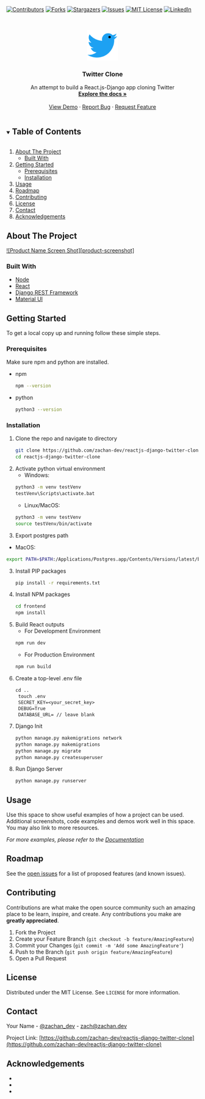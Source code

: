 <!--
*** Thanks for checking out the Best-README-Template. If you have a suggestion
*** that would make this better, please fork the repo and create a pull request
*** or simply open an issue with the tag "enhancement".
*** Thanks again! Now go create something AMAZING! :D
***
***
***
*** To avoid retyping too much info. Do a search and replace for the following:
*** zachan-dev, reactjs-django-twitter-clone, zachan_dev, zach@zachan.dev, Twitter Clone, An attempt to build a React.js-Django app cloning Twitter
-->



<!-- PROJECT SHIELDS -->
<!--
*** I'm using markdown "reference style" links for readability.
*** Reference links are enclosed in brackets [ ] instead of parentheses ( ).
*** See the bottom of this document for the declaration of the reference variables
*** for contributors-url, forks-url, etc. This is an optional, concise syntax you may use.
*** https://www.markdownguide.org/basic-syntax/#reference-style-links
-->
[![Contributors][contributors-shield]][contributors-url]
[![Forks][forks-shield]][forks-url]
[![Stargazers][stars-shield]][stars-url]
[![Issues][issues-shield]][issues-url]
[![MIT License][license-shield]][license-url]
[![LinkedIn][linkedin-shield]][linkedin-url]



<!-- PROJECT LOGO -->
<br />
<p align="center">
  <a href="https://github.com/zachan-dev/reactjs-django-twitter-clone">
    <img src="README_contents/images/logo.png" alt="Logo" width="80" height="80">
  </a>

  <h3 align="center">Twitter Clone</h3>

  <p align="center">
    An attempt to build a React.js-Django app cloning Twitter
    <br />
    <a href="https://github.com/zachan-dev/reactjs-django-twitter-clone"><strong>Explore the docs »</strong></a>
    <br />
    <br />
    <a href="https://github.com/zachan-dev/reactjs-django-twitter-clone">View Demo</a>
    ·
    <a href="https://github.com/zachan-dev/reactjs-django-twitter-clone/issues">Report Bug</a>
    ·
    <a href="https://github.com/zachan-dev/reactjs-django-twitter-clone/issues">Request Feature</a>
  </p>
</p>



<!-- TABLE OF CONTENTS -->
<details open="open">
  <summary><h2 style="display: inline-block">Table of Contents</h2></summary>
  <ol>
    <li>
      <a href="#about-the-project">About The Project</a>
      <ul>
        <li><a href="#built-with">Built With</a></li>
      </ul>
    </li>
    <li>
      <a href="#getting-started">Getting Started</a>
      <ul>
        <li><a href="#prerequisites">Prerequisites</a></li>
        <li><a href="#installation">Installation</a></li>
      </ul>
    </li>
    <li><a href="#usage">Usage</a></li>
    <li><a href="#roadmap">Roadmap</a></li>
    <li><a href="#contributing">Contributing</a></li>
    <li><a href="#license">License</a></li>
    <li><a href="#contact">Contact</a></li>
    <li><a href="#acknowledgements">Acknowledgements</a></li>
  </ol>
</details>



<!-- ABOUT THE PROJECT -->
## About The Project

[![Product Name Screen Shot][product-screenshot]](https://example.com)

### Built With

* [Node](https://nodejs.org/)
* [React](https://reactjs.org/)
* [Django REST Framework](https://www.django-rest-framework.org/)
* [Material UI](https://material-ui.com/)



<!-- GETTING STARTED -->
## Getting Started

To get a local copy up and running follow these simple steps.

### Prerequisites

Make sure npm and python are installed.
* npm
  ```sh
  npm --version
  ```
* python
  ```sh
  python3 --version
  ```

### Installation

1. Clone the repo and navigate to directory
   ```sh
   git clone https://github.com/zachan-dev/reactjs-django-twitter-clone.git
   cd reactjs-django-twitter-clone
   ```
2. Activate python virtual environment
   - Windows:
   ```sh
   python3 -m venv testVenv
   testVenv\Scripts\activate.bat
   ```
   - Linux/MacOS:
   ```sh
   python3 -m venv testVenv
   source testVenv/bin/activate
   ```
3. Export postgres path
  - MacOS:
  ```sh
  export PATH=$PATH:/Applications/Postgres.app/Contents/Versions/latest/bin
  ```
3. Install PIP packages
   ```sh
   pip install -r requirements.txt
   ```
4. Install NPM packages
   ```sh
   cd frontend
   npm install
   ```
5. Build React outputs
   - For Development Environment
   ```sh
   npm run dev
   ```
   - For Production Environment
   ```sh
   npm run build
   ```
6. Create a top-level .env file
   ```
   cd ..
    touch .env
    SECRET_KEY=<your_secret_key>
    DEBUG=True
    DATABASE_URL= // leave blank
   ```
7. Django Init
   ```sh
   python manage.py makemigrations network
   python manage.py makemigrations
   python manage.py migrate
   python manage.py createsuperuser
8. Run Django Server
   ```sh
   python manage.py runserver
   ```

<!-- USAGE EXAMPLES -->
## Usage

Use this space to show useful examples of how a project can be used. Additional screenshots, code examples and demos work well in this space. You may also link to more resources.

_For more examples, please refer to the [Documentation](https://example.com)_



<!-- ROADMAP -->
## Roadmap

See the [open issues](https://github.com/zachan-dev/reactjs-django-twitter-clone/issues) for a list of proposed features (and known issues).



<!-- CONTRIBUTING -->
## Contributing

Contributions are what make the open source community such an amazing place to be learn, inspire, and create. Any contributions you make are **greatly appreciated**.

1. Fork the Project
2. Create your Feature Branch (`git checkout -b feature/AmazingFeature`)
3. Commit your Changes (`git commit -m 'Add some AmazingFeature'`)
4. Push to the Branch (`git push origin feature/AmazingFeature`)
5. Open a Pull Request



<!-- LICENSE -->
## License

Distributed under the MIT License. See `LICENSE` for more information.



<!-- CONTACT -->
## Contact

Your Name - [@zachan_dev](https://twitter.com/zachan_dev) - zach@zachan.dev

Project Link: [https://github.com/zachan-dev/reactjs-django-twitter-clone](https://github.com/zachan-dev/reactjs-django-twitter-clone)



<!-- ACKNOWLEDGEMENTS -->
## Acknowledgements

* []()
* []()
* []()





<!-- MARKDOWN LINKS & IMAGES -->
<!-- https://www.markdownguide.org/basic-syntax/#reference-style-links -->
[contributors-shield]: https://img.shields.io/github/contributors/zachan-dev/reactjs-django-twitter-clone.svg?style=for-the-badge
[contributors-url]: https://github.com/zachan-dev/reactjs-django-twitter-clone/graphs/contributors
[forks-shield]: https://img.shields.io/github/forks/zachan-dev/reactjs-django-twitter-clone.svg?style=for-the-badge
[forks-url]: https://github.com/zachan-dev/reactjs-django-twitter-clone/network/members
[stars-shield]: https://img.shields.io/github/stars/zachan-dev/reactjs-django-twitter-clone.svg?style=for-the-badge
[stars-url]: https://github.com/zachan-dev/reactjs-django-twitter-clone/stargazers
[issues-shield]: https://img.shields.io/github/issues/zachan-dev/reactjs-django-twitter-clone.svg?style=for-the-badge
[issues-url]: https://github.com/zachan-dev/reactjs-django-twitter-clone/issues
[license-shield]: https://img.shields.io/github/license/zachan-dev/reactjs-django-twitter-clone.svg?style=for-the-badge
[license-url]: https://github.com/zachan-dev/reactjs-django-twitter-clone/blob/master/LICENSE.txt
[linkedin-shield]: https://img.shields.io/badge/-LinkedIn-black.svg?style=for-the-badge&logo=linkedin&colorB=555
[linkedin-url]: https://linkedin.com/in/zach-chan-hk/
